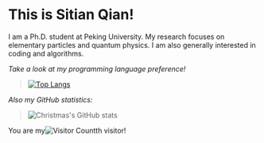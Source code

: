 # This is Sitian Qian!

I am a Ph.D. student at Peking University. My research focuses on elementary particles and quantum physics. I am also generally interested in coding and algorithms.

*Take a look at my programming language preference!*
> [![Top Langs](https://github-readme-stats.vercel.app/api/top-langs/?username=DickyChant)](https://github.com/Christmas/github-readme-stats)

*Also my GitHub statistics:*
> ![Christmas's GitHub stats](https://github-readme-stats.vercel.app/api?username=DickyChant&show_icons=true&theme=tokyonight)

You are my![Visitor Count](https://profile-counter.glitch.me/DickyChant/count.svg)th visitor!

